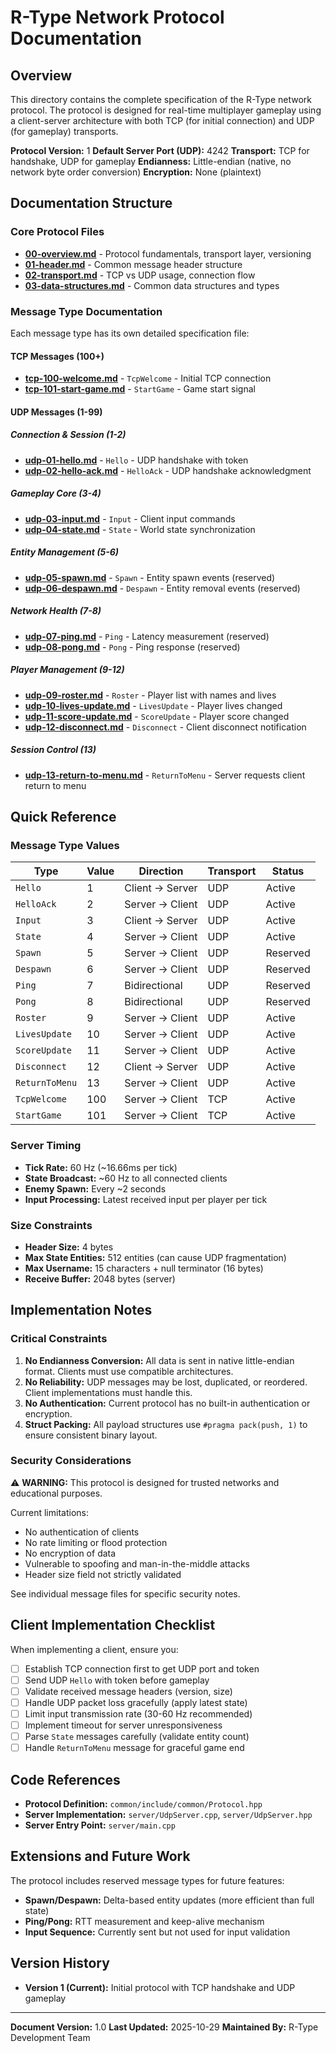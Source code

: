 # R-Type Network Protocol Documentation

## Overview

This directory contains the complete specification of the R-Type network protocol. The protocol is designed for real-time multiplayer gameplay using a client-server architecture with both TCP (for initial connection) and UDP (for gameplay) transports.

**Protocol Version:** 1
**Default Server Port (UDP):** 4242
**Transport:** TCP for handshake, UDP for gameplay
**Endianness:** Little-endian (native, no network byte order conversion)
**Encryption:** None (plaintext)

## Documentation Structure

### Core Protocol Files

- **[00-overview.md](00-overview.md)** - Protocol fundamentals, transport layer, versioning
- **[01-header.md](01-header.md)** - Common message header structure
- **[02-transport.md](02-transport.md)** - TCP vs UDP usage, connection flow
- **[03-data-structures.md](03-data-structures.md)** - Common data structures and types

### Message Type Documentation

Each message type has its own detailed specification file:

#### TCP Messages (100+)
- **[tcp-100-welcome.md](tcp-100-welcome.md)** - `TcpWelcome` - Initial TCP connection
- **[tcp-101-start-game.md](tcp-101-start-game.md)** - `StartGame` - Game start signal

#### UDP Messages (1-99)

##### Connection & Session (1-2)
- **[udp-01-hello.md](udp-01-hello.md)** - `Hello` - UDP handshake with token
- **[udp-02-hello-ack.md](udp-02-hello-ack.md)** - `HelloAck` - UDP handshake acknowledgment

##### Gameplay Core (3-4)
- **[udp-03-input.md](udp-03-input.md)** - `Input` - Client input commands
- **[udp-04-state.md](udp-04-state.md)** - `State` - World state synchronization

##### Entity Management (5-6)
- **[udp-05-spawn.md](udp-05-spawn.md)** - `Spawn` - Entity spawn events (reserved)
- **[udp-06-despawn.md](udp-06-despawn.md)** - `Despawn` - Entity removal events (reserved)

##### Network Health (7-8)
- **[udp-07-ping.md](udp-07-ping.md)** - `Ping` - Latency measurement (reserved)
- **[udp-08-pong.md](udp-08-pong.md)** - `Pong` - Ping response (reserved)

##### Player Management (9-12)
- **[udp-09-roster.md](udp-09-roster.md)** - `Roster` - Player list with names and lives
- **[udp-10-lives-update.md](udp-10-lives-update.md)** - `LivesUpdate` - Player lives changed
- **[udp-11-score-update.md](udp-11-score-update.md)** - `ScoreUpdate` - Player score changed
- **[udp-12-disconnect.md](udp-12-disconnect.md)** - `Disconnect` - Client disconnect notification

##### Session Control (13)
- **[udp-13-return-to-menu.md](udp-13-return-to-menu.md)** - `ReturnToMenu` - Server requests client return to menu

## Quick Reference

### Message Type Values

| Type | Value | Direction | Transport | Status |
|------|-------|-----------|-----------|--------|
| `Hello` | 1 | Client → Server | UDP | Active |
| `HelloAck` | 2 | Server → Client | UDP | Active |
| `Input` | 3 | Client → Server | UDP | Active |
| `State` | 4 | Server → Client | UDP | Active |
| `Spawn` | 5 | Server → Client | UDP | Reserved |
| `Despawn` | 6 | Server → Client | UDP | Reserved |
| `Ping` | 7 | Bidirectional | UDP | Reserved |
| `Pong` | 8 | Bidirectional | UDP | Reserved |
| `Roster` | 9 | Server → Client | UDP | Active |
| `LivesUpdate` | 10 | Server → Client | UDP | Active |
| `ScoreUpdate` | 11 | Server → Client | UDP | Active |
| `Disconnect` | 12 | Client → Server | UDP | Active |
| `ReturnToMenu` | 13 | Server → Client | UDP | Active |
| `TcpWelcome` | 100 | Server → Client | TCP | Active |
| `StartGame` | 101 | Server → Client | TCP | Active |

### Server Timing

- **Tick Rate:** 60 Hz (~16.66ms per tick)
- **State Broadcast:** ~60 Hz to all connected clients
- **Enemy Spawn:** Every ~2 seconds
- **Input Processing:** Latest received input per player per tick

### Size Constraints

- **Header Size:** 4 bytes
- **Max State Entities:** 512 entities (can cause UDP fragmentation)
- **Max Username:** 15 characters + null terminator (16 bytes)
- **Receive Buffer:** 2048 bytes (server)

## Implementation Notes

### Critical Constraints

1. **No Endianness Conversion:** All data is sent in native little-endian format. Clients must use compatible architectures.
2. **No Reliability:** UDP messages may be lost, duplicated, or reordered. Client implementations must handle this.
3. **No Authentication:** Current protocol has no built-in authentication or encryption.
4. **Struct Packing:** All payload structures use `#pragma pack(push, 1)` to ensure consistent binary layout.

### Security Considerations

⚠️ **WARNING:** This protocol is designed for trusted networks and educational purposes.

Current limitations:
- No authentication of clients
- No rate limiting or flood protection
- No encryption of data
- Vulnerable to spoofing and man-in-the-middle attacks
- Header size field not strictly validated

See individual message files for specific security notes.

## Client Implementation Checklist

When implementing a client, ensure you:

- [ ] Establish TCP connection first to get UDP port and token
- [ ] Send UDP `Hello` with token before gameplay
- [ ] Validate received message headers (version, size)
- [ ] Handle UDP packet loss gracefully (apply latest state)
- [ ] Limit input transmission rate (30-60 Hz recommended)
- [ ] Implement timeout for server unresponsiveness
- [ ] Parse `State` messages carefully (validate entity count)
- [ ] Handle `ReturnToMenu` message for graceful game end

## Code References

- **Protocol Definition:** `common/include/common/Protocol.hpp`
- **Server Implementation:** `server/UdpServer.cpp`, `server/UdpServer.hpp`
- **Server Entry Point:** `server/main.cpp`

## Extensions and Future Work

The protocol includes reserved message types for future features:

- **Spawn/Despawn:** Delta-based entity updates (more efficient than full state)
- **Ping/Pong:** RTT measurement and keep-alive mechanism
- **Input Sequence:** Currently sent but not used for input validation

## Version History

- **Version 1 (Current):** Initial protocol with TCP handshake and UDP gameplay

---

**Document Version:** 1.0
**Last Updated:** 2025-10-29
**Maintained By:** R-Type Development Team


